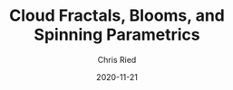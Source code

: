---
title: 'Cloud Fractals, Blooms, and Spinning Parametrics'
author: Chris Ried
date: '2020-11-21'
slug: generative-arts-21
categories: 
featured: 
tags: ['generative']
---